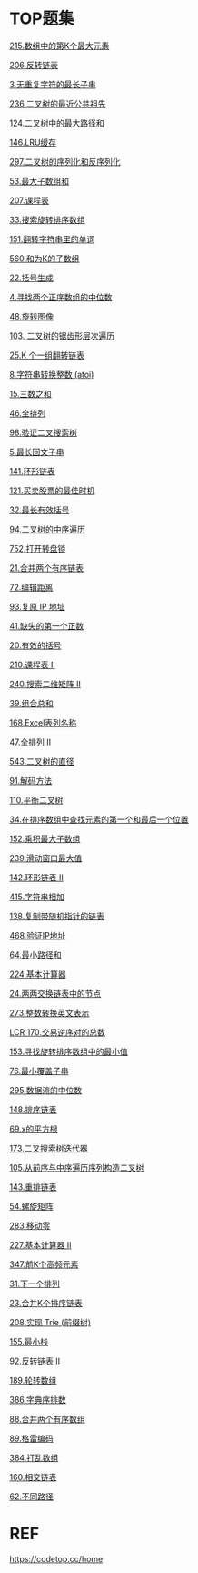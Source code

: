 # TOP题集
[215.数组中的第K个最大元素](../../../../../basicTech/src/main/java/com/java/study/algorithm/microsoft/Lc215.java)

[206.反转链表](../../../../../basicTech/src/main/java/com/java/study/algorithm/microsoft/Lc206.java)

[3.无重复字符的最长子串](../../../../../basicTech/src/main/java/com/java/study/algorithm/microsoft/Lc03.java)

[236.二叉树的最近公共祖先](../../../../../basicTech/src/main/java/com/java/study/algorithm/microsoft/Lc236.java)

[124.二叉树中的最大路径和](../../../../../basicTech/src/main/java/com/java/study/algorithm/microsoft/m202402/Lc124.java)

[146.LRU缓存](../../../../../basicTech/src/main/java/com/java/study/algorithm/microsoft/m202402/Lc146.java)

[297.二叉树的序列化和反序列化](../../../../../basicTech/src/main/java/com/java/study/algorithm/microsoft/m202402/Lc297.java)

[53.最大子数组和](../../../../../basicTech/src/main/java/com/java/study/algorithm/microsoft/m202402/Lc53.java)

[207.课程表](../../../../../basicTech/src/main/java/com/java/study/algorithm/microsoft/m202402/Lc207.java)

[33.搜索旋转排序数组](../../../../../basicTech/src/main/java/com/java/study/algorithm/microsoft/m202402/Lc33.java)

[151.翻转字符串里的单词](../../../../../basicTech/src/main/java/com/java/study/algorithm/microsoft/m202402/Lc151.java)

[560.和为K的子数组](../../../../../basicTech/src/main/java/com/java/study/algorithm/microsoft/m202402/Lc560.java)

[22.括号生成](../../../../../basicTech/src/main/java/com/java/study/algorithm/microsoft/m202402/Lc22.java)

[4.寻找两个正序数组的中位数](../../../../../basicTech/src/main/java/com/java/study/algorithm/microsoft/m202402/Lc4.java)

[48.旋转图像](../../../../../basicTech/src/main/java/com/java/study/algorithm/microsoft/m202402/Lc48.java)

[103. 二叉树的锯齿形层次遍历](../../../../../basicTech/src/main/java/com/java/study/algorithm/microsoft/m202403/Lc103.java)

[25.K 个一组翻转链表](../../../../../basicTech/src/main/java/com/java/study/algorithm/microsoft/m202403/Lc25.java)

[8.字符串转换整数 (atoi)](../../../../../basicTech/src/main/java/com/java/study/algorithm/microsoft/m202403/Lc08.java)

[15.三数之和](../../../../../basicTech/src/main/java/com/java/study/algorithm/microsoft/m202403/Lc15.java)

[46.全排列](../../../../../basicTech/src/main/java/com/java/study/algorithm/microsoft/m202403/Lc46.java)

[98.验证二叉搜索树](../../../../../basicTech/src/main/java/com/java/study/algorithm/microsoft/m202403/Lc98.java)

[5.最长回文子串](../../../../../basicTech/src/main/java/com/java/study/algorithm/microsoft/m202403/Lc05.java)

[141.环形链表](../../../../../basicTech/src/main/java/com/java/study/algorithm/microsoft/m202403/Lc141.java)

[121.买卖股票的最佳时机](../../../../../basicTech/src/main/java/com/java/study/algorithm/microsoft/m202403/Lc121.java)

[32.最长有效括号](../../../../../basicTech/src/main/java/com/java/study/algorithm/microsoft/m202403/Lc32.java)

[94.二叉树的中序遍历](../../../../../basicTech/src/main/java/com/java/study/algorithm/microsoft/m202403/Lc94.java)

[752.打开转盘锁](../../../../../basicTech/src/main/java/com/java/study/algorithm/microsoft/m202403/Lc752.java)

[21.合并两个有序链表](../../../../../basicTech/src/main/java/com/java/study/algorithm/microsoft/m202403/Lc21.java)

[72.编辑距离](../../../../../basicTech/src/main/java/com/java/study/algorithm/microsoft/m202403/Lc72.java)

[93.复原 IP 地址](../../../../../basicTech/src/main/java/com/java/study/algorithm/microsoft/m202403/Lc93.java)

[41.缺失的第一个正数](../../../../../basicTech/src/main/java/com/java/study/algorithm/microsoft/m202403/Lc41.java)

[20.有效的括号](../../../../../basicTech/src/main/java/com/java/study/algorithm/microsoft/m202403/Lc20.java)

[210.课程表 II](../../../../../basicTech/src/main/java/com/java/study/algorithm/microsoft/m202403/Lc210.java)

[240.搜索二维矩阵 II](../../../../../basicTech/src/main/java/com/java/study/algorithm/microsoft/m202403/Lc240.java)

[39.组合总和](../../../../../basicTech/src/main/java/com/java/study/algorithm/microsoft/m202403/Lc39.java)

[168.Excel表列名称](../../../../../basicTech/src/main/java/com/java/study/algorithm/microsoft/m202403/Lc168.java)

[47.全排列 II](../../../../../basicTech/src/main/java/com/java/study/algorithm/microsoft/m202403/Lc47.java)

[543.二叉树的直径](../../../../../basicTech/src/main/java/com/java/study/algorithm/microsoft/m202403/Lc543.java)

[91.解码方法](../../../../../basicTech/src/main/java/com/java/study/algorithm/microsoft/m202403/Lc91.java)

[110.平衡二叉树](../../../../../basicTech/src/main/java/com/java/study/algorithm/microsoft/m202403/Lc110.java)

[34.在排序数组中查找元素的第一个和最后一个位置](../../../../../basicTech/src/main/java/com/java/study/algorithm/microsoft/m202403/Lc34.java)

[152.乘积最大子数组](../../../../../basicTech/src/main/java/com/java/study/algorithm/microsoft/m202403/Lc152.java)

[239.滑动窗口最大值](../../../../../basicTech/src/main/java/com/java/study/algorithm/microsoft/m202403/Lc239.java)

[142.环形链表 II](../../../../../basicTech/src/main/java/com/java/study/algorithm/microsoft/m202403/Lc142.java)

[415.字符串相加](../../../../../basicTech/src/main/java/com/java/study/algorithm/microsoft/m202403/Lc415.java)

[138.复制带随机指针的链表](../../../../../basicTech/src/main/java/com/java/study/algorithm/microsoft/m202403/Lc138.java)

[468.验证IP地址](../../../../../basicTech/src/main/java/com/java/study/algorithm/microsoft/m202403/Lc468.java)

[64.最小路径和](../../../../../basicTech/src/main/java/com/java/study/algorithm/microsoft/m202403/Lc64.java)

[224.基本计算器](../../../../../basicTech/src/main/java/com/java/study/algorithm/microsoft/m202403/Lc224.java)

[24.两两交换链表中的节点](../../../../../basicTech/src/main/java/com/java/study/algorithm/microsoft/m202403/Lc24.java)

[273.整数转换英文表示](../../../../../basicTech/src/main/java/com/java/study/algorithm/microsoft/m202403/Lc273.java)

[LCR 170.交易逆序对的总数](../../../../../basicTech/src/main/java/com/java/study/algorithm/microsoft/m202403/LCR170.java)

[153.寻找旋转排序数组中的最小值](../../../../../basicTech/src/main/java/com/java/study/algorithm/microsoft/m202404/Lc153.java)

[76.最小覆盖子串](../../../../../basicTech/src/main/java/com/java/study/algorithm/microsoft/m202404/Lc76.java)

[295.数据流的中位数](../../../../../basicTech/src/main/java/com/java/study/algorithm/microsoft/m202404/Lc295.java)

[148.排序链表](../../../../../basicTech/src/main/java/com/java/study/algorithm/microsoft/m202404/Lc148.java)

[69.x的平方根](../../../../../basicTech/src/main/java/com/java/study/algorithm/microsoft/m202404/Lc69.java)

[173.二叉搜索树迭代器](../../../../../basicTech/src/main/java/com/java/study/algorithm/microsoft/m202404/Lc173.java)

[105.从前序与中序遍历序列构造二叉树](../../../../../basicTech/src/main/java/com/java/study/algorithm/microsoft/m202404/Lc105.java)

[143.重排链表](../../../../../basicTech/src/main/java/com/java/study/algorithm/microsoft/m202405/Lc143.java)

[54.螺旋矩阵](../../../../../basicTech/src/main/java/com/java/study/algorithm/microsoft/m202405/Lc54.java)

[283.移动零](../../../../../basicTech/src/main/java/com/java/study/algorithm/microsoft/m202405/Lc283.java)

[227.基本计算器 II](../../../../../basicTech/src/main/java/com/java/study/algorithm/microsoft/m202405/Lc227.java)

[347.前K个高频元素](../../../../../basicTech/src/main/java/com/java/study/algorithm/microsoft/m202405/Lc347.java)

[31.下一个排列](../../../../../basicTech/src/main/java/com/java/study/algorithm/microsoft/m202405/Lc31.java)

[23.合并K个排序链表](../../../../../basicTech/src/main/java/com/java/study/algorithm/microsoft/m202405/Lc23.java)

[208.实现 Trie (前缀树)](../../../../../basicTech/src/main/java/com/java/study/algorithm/microsoft/m202405/Lc208.java)

[155.最小栈](../../../../../basicTech/src/main/java/com/java/study/algorithm/microsoft/m202405/Lc155.java)

[92.反转链表 II](../../../../../basicTech/src/main/java/com/java/study/algorithm/microsoft/m202405/Lc92.java)

[189.轮转数组](../../../../../basicTech/src/main/java/com/java/study/algorithm/microsoft/m202405/Lc189.java)

[386.字典序排数](../../../../../basicTech/src/main/java/com/java/study/algorithm/microsoft/m202406/Lc386.java)

[88.合并两个有序数组](../../../../../basicTech/src/main/java/com/java/study/algorithm/microsoft/m202406/Lc88.java)

[89.格雷编码](../../../../../basicTech/src/main/java/com/java/study/algorithm/microsoft/m202406/Lc89.java)

[384.打乱数组](../../../../../basicTech/src/main/java/com/java/study/algorithm/microsoft/m202406/Lc384.java)

[160.相交链表](../../../../../basicTech/src/main/java/com/java/study/algorithm/microsoft/m202406/Lc160.java)

[62.不同路径](../../../../../)

[](../../../../../)

[](../../../../../)

[](../../../../../)

[](../../../../../)

[](../../../../../)

[](../../../../../)

[](../../../../../)

[](../../../../../)




# REF
https://codetop.cc/home